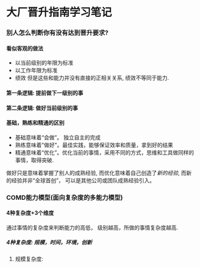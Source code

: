 # 大厂晋升指南学习笔记

### 别人怎么判断你有没有达到晋升要求?
#### 看似客观的做法
* 以当前级别的年限为标准
* 以工作年限为标准
* 绩效
但是这些和能力并没有直接的正相关关系, 绩效不等同于能力.

#### 第一条逻辑: 提前做下一级别的事
#### 第二条逻辑: 做好当前级别的事

#### 基础，熟练和精通的区别
* 基础意味着“会做”。 独立自主的完成
* 熟练意味着"做好"。最佳实践，能够保证效率和质量，拿到好的结果
* 精通意味着“优化”。优化当前的事情，采用不同的方式，思维和工具做同样的事情，取得突破.

做好只是意味着掌握了别人的成熟经验, 而优化意味着自己创造了*新的经验*, 而新的经验并非“全球首创”， 可以是其他公司或团队成熟经验引入。

### COMD能力模型(面向复杂度的多能力模型)

#### 4种复杂度+3个维度

通过事情的复杂度来判断能力的高低， 级别越高，所做的事情复杂度越高.

##### 4种复杂度: 规模，时间，环境，创新
1. 规模复杂度: 
